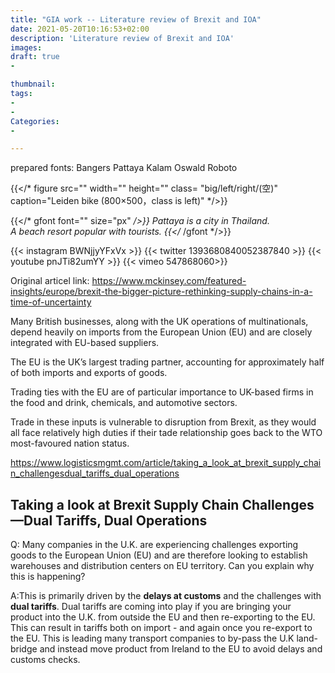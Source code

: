 ```yaml
---
title: "GIA work -- Literature review of Brexit and IOA"
date: 2021-05-20T10:16:53+02:00
description: 'Literature review of Brexit and IOA'
images:
draft: true
-

thumbnail:
tags:
-
-
Categories:
-

---
```

prepared fonts:
Bangers Pattaya Kalam
Oswald  Roboto

{{</* figure src="" width="" height="" class= "big/left/right/(空)" caption="Leiden bike (800×500，class is left)" */>}}

{{</* gfont font="" size="px" */>}}
Pattaya is a city in Thailand.<br>A beach resort popular with tourists.
{{</* /gfont */>}} <br>

{{< instagram BWNjjyYFxVx >}}
{{< twitter 1393680840052387840 >}}
{{< youtube pnJTi82umYY >}}
{{< vimeo 547868060>}}

Original articel link:
https://www.mckinsey.com/featured-insights/europe/brexit-the-bigger-picture-rethinking-supply-chains-in-a-time-of-uncertainty

Many British businesses, along with the UK operations of multinationals, depend heavily on imports from the European Union (EU) and are closely integrated with EU-based suppliers.

The EU is the UK’s largest trading partner, accounting for approximately half of both imports and exports of goods.

Trading ties with the EU are of particular importance to UK-based firms in the food and drink, chemicals, and automotive sectors.

Trade in these inputs is vulnerable to disruption from Brexit,  as they would all face relatively high duties if their tade relationship goes back to the WTO most-favoured nation status.

https://www.logisticsmgmt.com/article/taking_a_look_at_brexit_supply_chain_challengesdual_tariffs_dual_operations
## Taking a look at Brexit Supply Chain Challenges—Dual Tariffs, Dual Operations

Q: Many companies in the U.K. are experiencing challenges exporting goods to the European Union (EU) and are therefore looking to establish warehouses and distribution centers on EU territory. Can you explain why this is happening?

A:This is primarily driven by the **delays at customs** and the challenges with **dual tariffs**. Dual tariffs are coming into play if you are bringing your product into the U.K. from outside the EU and then re-exporting to the EU. This can result in tariffs both on import - and again once you re-export to the EU. This is leading many transport companies to by-pass the U.K land-bridge and instead move product from Ireland to the EU to avoid delays and customs checks.
